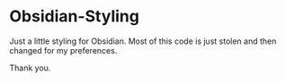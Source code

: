 # Obsidian-Styling

Just a little styling for Obsidian. Most of this code is just stolen and then changed for my preferences. 

Thank you.